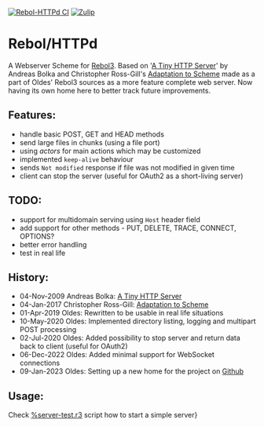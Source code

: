 [![Rebol-HTTPd CI](https://github.com/Oldes/Rebol-HTTPd/actions/workflows/main.yml/badge.svg)](https://github.com/Oldes/Rebol-HTTPd/actions/workflows/main.yml)
[![Zulip](https://img.shields.io/badge/zulip-join_chat-brightgreen.svg)](https://rebol.zulipchat.com/#narrow/stream/371632-Rebol.2FHTTPd)

# Rebol/HTTPd

A Webserver Scheme for [Rebol3](https://github.com/Oldes/Rebol3).
Based on '[A Tiny HTTP Server](https://github.com/earl/rebol3/blob/master/scripts/shttpd.r)' by Andreas Bolka and Christopher Ross-Gill's [Adaptation to Scheme](https://gist.github.com/rgchris/73510e7d643eb0a6b9fa69b849cd9880) made as a part of Oldes' Rebol3 sources as a more feature complete web server. Now having its own home here to better track future improvements.

## Features:

 * handle basic POST, GET and HEAD methods
 * send large files in chunks (using a file port)
 * using _actors_ for main actions which may be customized
 * implemented `keep-alive` behaviour
 * sends `Not modified` response if file was not modified in given time
 * client can stop the server (useful for OAuth2 as a short-living server)

## TODO:

 * support for multidomain serving using `Host` header field
 * add support for other methods - PUT, DELETE, TRACE, CONNECT, OPTIONS?
 * better error handling
 * test in real life

## History:
 * 04-Nov-2009 Andreas Bolka: [A Tiny HTTP Server](https://github.com/earl/rebol3/blob/master/scripts/shttpd.r) 
 * 04-Jan-2017 Christopher Ross-Gill: [Adaptation to Scheme](https://gist.github.com/rgchris/73510e7d643eb0a6b9fa69b849cd9880)
 * 01-Apr-2019 Oldes: Rewritten to be usable in real life situations
 * 10-May-2020 Oldes: Implemented directory listing, logging and multipart POST processing
 * 02-Jul-2020 Oldes: Added possibility to stop server and return data back to client (useful for OAuth2)
 * 06-Dec-2022 Oldes: Added minimal support for WebSocket connections
 * 09-Jan-2023 Oldes: Setting up a new home for the project on [Github](https://github.com/Oldes/Rebol-HTTPd)

## Usage:

Check [%server-test.r3](https://github.com/Oldes/Rebol-HTTPd/blob/master/server-test.r3) script how to start a simple server}
